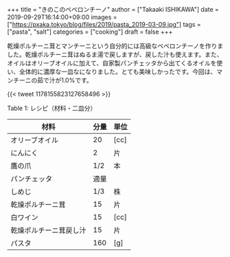 +++
title = "きのこのペペロンチーノ"
author = ["Takaaki ISHIKAWA"]
date = 2019-09-29T16:14:00+09:00
images = ["https://pxaka.tokyo/blog/files/2019/pasta_2019-03-09.jpg"]
tags = ["pasta", "salt"]
categories = ["cooking"]
draft = false
+++

乾燥ポルチーニ茸とマンチーニという自分的には高級なペペロンチーノを作りました。乾燥ポルチーニ茸はぬるま湯で戻しますが、戻した汁も使えます。また、オイルはオリーブオイルに加えて、自家製パンチェッタから出てくるオイルを使い、全体的に濃厚な一皿なになりました。とても美味しかったです。今回は、マンチーニの茹で汁が1.0%です。

{{< tweet 1178155823127658496 >}}

<div class="table-caption">
  <span class="table-number">Table 1</span>:
  レシピ（材料・二皿分）
</div>

| 材料        | 分量 | 単位 |
|-----------|----|----|
| オリーブオイル | 20  | [cc] |
| にんにく    | 2   | 片   |
| 鷹の爪      | 1/2 | 本   |
| パンチェッタ | 適量 |      |
| しめじ      | 1/3 | 株   |
| 乾燥ポルチーニ茸 | 15  | 片   |
| 白ワイン    | 15  | [cc] |
| 乾燥ポルチーニ茸戻し汁 | 15  | 片   |
| パスタ      | 160 | [g]  |
